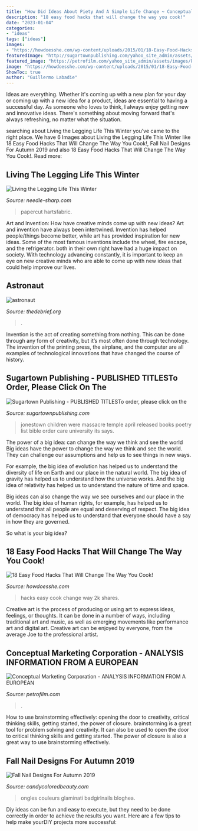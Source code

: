 ```yaml
---
title: "How Did Ideas About Piety And A Simple Life Change ~ Conceptual Marketing Corporation"
description: "18 easy food hacks that will change the way you cook!"
date: "2023-01-04"
categories:
- "ideas"
tags: ["ideas"]
images:
- "https://howdoesshe.com/wp-content/uploads/2015/01/18-Easy-Food-Hacks.png"
featuredImage: "http://sugartownpublishing.com/yahoo_site_admin/assets/images/Final_cover_medium.63112631_std.jpg"
featured_image: "https://petrofilm.com/yahoo_site_admin/assets/images/kish_island_iran.29124452_std.jpg"
image: "https://howdoesshe.com/wp-content/uploads/2015/01/18-Easy-Food-Hacks.png"
ShowToc: true
author: "Guillermo Labadie"
---
```



Ideas are everything. Whether it's coming up with a new plan for your day or coming up with a new idea for a product, ideas are essential to having a successful day. As someone who loves to think, I always enjoy getting new and innovative ideas. There's something about moving forward that's always refreshing, no matter what the situation.

	

		
searching about Living the Legging Life This Winter you've came to the right place. We have 6 Images about Living the Legging Life This Winter like 18 Easy Food Hacks That Will Change The Way You Cook!, Fall Nail Designs For Autumn 2019 and also 18 Easy Food Hacks That Will Change The Way You Cook!. Read more:
		
    
## Living The Legging Life This Winter

<img loading=lazy src="https://cdn.shopify.com/s/files/1/2016/4075/files/OLLFront_1200x_34f34753-a881-4513-afee-ef773faa5650_480x480.jpg?v=1607961816" onerror="this.onerror=null;this.src='https://tse2.mm.bing.net/th?id=OIP.DQK_lxonpr4uhNuSvf5y5QAAAA&amp;pid=15.1';" alt="Living the Legging Life This Winter">

_Source: needle-sharp.com_

>papercut hartsfabric. 

	

Art and Invention: How have creative minds come up with new ideas?
Art and invention have always been intertwined. Invention has helped people/things become better, while art has provided inspiration for new ideas. Some of the most famous inventions include the wheel, fire escape, and the refrigerator. both in their own right have had a huge impact on society. With technology advancing constantly, it is important to keep an eye on new creative minds who are able to come up with new ideas that could help improve our lives.

    
## Astronaut

<img loading=lazy src="https://thedebrief.org/wp-content/uploads/2021/04/Space2.jpg" onerror="this.onerror=null;this.src='https://tse2.mm.bing.net/th?id=OIP.v3Upz2oEBG4RUU9C55ZLXAHaE8&amp;pid=15.1';" alt="astronaut">

_Source: thedebrief.org_

>. 

	

Invention is the act of creating something from nothing. This can be done through any form of creativity, but it’s most often done through technology. The invention of the printing press, the airplane, and the computer are all examples of technological innovations that have changed the course of history.

    
## Sugartown Publishing - PUBLISHED TITLESTo Order, Please Click On The

<img loading=lazy src="http://sugartownpublishing.com/yahoo_site_admin/assets/images/Final_cover_medium.63112631_std.jpg" onerror="this.onerror=null;this.src='https://tse2.mm.bing.net/th?id=OIP.wASCSJuJvISatSzjgwvyIgAAAA&amp;pid=15.1';" alt="Sugartown Publishing - PUBLISHED TITLESTo order, please click on the">

_Source: sugartownpublishing.com_

>jonestown children were massacre temple april released books poetry list bible order care university its says. 

	

The power of a big idea: can change the way we think and see the world
Big ideas have the power to change the way we think and see the world. They can challenge our assumptions and help us to see things in new ways.


For example, the big idea of evolution has helped us to understand the diversity of life on Earth and our place in the natural world. The big idea of gravity has helped us to understand how the universe works. And the big idea of relativity has helped us to understand the nature of time and space.



Big ideas can also change the way we see ourselves and our place in the world. The big idea of human rights, for example, has helped us to understand that all people are equal and deserving of respect. The big idea of democracy has helped us to understand that everyone should have a say in how they are governed.



So what is your big idea?

    
## 18 Easy Food Hacks That Will Change The Way You Cook!

<img loading=lazy src="https://howdoesshe.com/wp-content/uploads/2015/01/18-Easy-Food-Hacks.png" onerror="this.onerror=null;this.src='https://tse4.mm.bing.net/th?id=OIP.KH712g_e8i1m4IuQAfWaYwHaLH&amp;pid=15.1';" alt="18 Easy Food Hacks That Will Change The Way You Cook!">

_Source: howdoesshe.com_

>hacks easy cook change way 2k shares. 

	

Creative art is the process of producing or using art to express ideas, feelings, or thoughts. It can be done in a number of ways, including traditional art and music, as well as emerging movements like performance art and digital art. Creative art can be enjoyed by everyone, from the average Joe to the professional artist.

    
## Conceptual Marketing Corporation - ANALYSIS INFORMATION FROM A EUROPEAN

<img loading=lazy src="https://petrofilm.com/yahoo_site_admin/assets/images/kish_island_iran.29124452_std.jpg" onerror="this.onerror=null;this.src='https://tse2.mm.bing.net/th?id=OIP.vjuggJ0ntDy6je3WaJzUHAHaDA&amp;pid=15.1';" alt="Conceptual Marketing Corporation - ANALYSIS INFORMATION FROM A EUROPEAN">

_Source: petrofilm.com_

>. 

	

How to use brainstorming effectively: opening the door to creativity, critical thinking skills, getting started, the power of closure.
brainstorming is a great tool for problem solving and creativity. It can also be used to open the door to critical thinking skills and getting started. The power of closure is also a great way to use brainstorming effectively.

    
## Fall Nail Designs For Autumn 2019

<img loading=lazy src="https://www.candycoloredbeauty.com/wp-content/uploads/2019/09/fall-nail-ideas-1024x1024.jpg" onerror="this.onerror=null;this.src='https://tse4.mm.bing.net/th?id=OIP.84ZSFUdlShinGqxeKiOM9wHaHa&amp;pid=15.1';" alt="Fall Nail Designs For Autumn 2019">

_Source: candycoloredbeauty.com_

>ongles couleurs glaminati badgirlnails bloghea. 

	

Diy ideas can be fun and easy to execute, but they need to be done correctly in order to achieve the results you want. Here are a few tips to help make yourDIY projects more successful:

